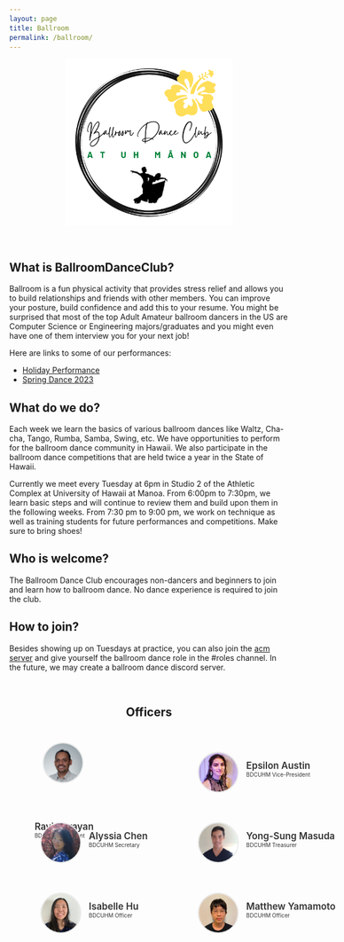 ```yaml
---
layout: page
title: Ballroom
permalink: /ballroom/
---
```


<center>
	<figure class="full">
	  <img height="300px" src="/assets/img/logos/BallroomDanceLogo.png" title="Ballroom Logo" alt="Ballroom Logo">
	</figure>
</center>
<br>

## What is BallroomDanceClub?
Ballroom is a fun physical activity that provides stress relief and allows you to build relationships and friends with other members. You can improve your posture, build confidence and add this to your resume.  You might be surprised that most of the top Adult Amateur ballroom dancers in the US are Computer Science or Engineering majors/graduates and you might even have one of them interview you for your next job!

Here are links to some of our performances:
 - [Holiday Performance](https://www.youtube.com/watch?v=9s1qy7VYDQ4)
 - [Spring Dance 2023](https://drive.google.com/file/d/1v1uZlxPLP1H6X2zB3BTPDV1w0jDcEInh/view?usp=sharing)

## What do we do?
Each week we learn the basics of various ballroom dances like Waltz, Cha-cha, Tango, Rumba, Samba, Swing, etc.  We have opportunities to perform for the ballroom dance community in Hawaii. We also participate in the ballroom dance competitions that are held twice a year in the State of Hawaii.

Currently we meet every Tuesday at 6pm in Studio 2 of the Athletic Complex at University of Hawaii at Manoa. From 6:00pm to 7:30pm, we learn basic steps and will continue to review them and build upon them in the following weeks. From 7:30 pm to 9:00 pm, we work on technique as well as training students for future performances and competitions. Make sure to bring shoes!

## Who is welcome?
The Ballroom Dance Club encourages non-dancers and beginners to join and learn how to ballroom dance.  No dance experience is required to join the club. 

## How to join?
Besides showing up on Tuesdays at practice, you can also join the [acm server](https://discord.gg/acmmanoa
) and give yourself the ballroom dance role in the #roles channel. In the future, we may create a ballroom dance discord server.


<br>

<center>
	<h2>Officers</h2>
</center>

<style>
	#officers-container {
		width: 130%;
		max-width: 900px;
		padding: 0 20px;
		box-sizing: border-box;
		margin: auto;
		text-align: center;
	}	
	#officers-container .officer {
		width: 280px;
		height: 100px;
		display: inline-block;
		color: #333;
		text-align: left;
		transition: transform .1s;
	}
	#officers-container .officer img {
		margin: 25px 10px;
		height: 70px;
		width: 70px;
		border: 2px solid #eaeaea;
		display: inline-block;
		border-radius: 50%;
	}
	#officers-container .officer .info {
		display: inline-block;
		vertical-align: top;
		width: 180px;
	}
	#officers-container .officer .info h2 {
		margin: 0;
		padding: 0;
		margin-top: 35px;
		font-weight: 600;
		display: inline-block;
		font-size: 1.2em;
		line-height: 1.8em;
		/* Font-Family Missing */
	}
	#officers-container .officer .info p {
		display: inline-block;
	 	/* Font-Family Missing */
	 	margin: 0;
	 	margin-top: -5px;
	 	font-size: .7em;
	 	vertical-align: top;
	}
</style>

<div id="officers-container">
	<div class="officer">
  		 <img src="/assets/img/officers/RaviNarayan.png" alt="Ravi Narayan">
  		<div class="info">
  			<h2>Ravi Narayan</h2>
  			<br>
  			<p>BDCUHM President</p>
  		</div>
  	</div>
	<div class="officer">
		<img src="/assets/img/officers/EpsilonAustin.png" alt="Epsilon Austin">
		<div class="info">
			<h2>Epsilon Austin</h2>
			<br>
			<p>BDCUHM Vice-President</p>
		</div>
	</div>
  <div class="officer">
		<img src="/assets/img/officers/alyssia.png" alt="Alyssia Chen">
		<div class="info">
			<h2>Alyssia Chen</h2>
			<br>
			<p>BDCUHM Secretary</p>
		</div>
	</div>
  <div class="officer">
		<img src="/assets/img/officers/YongSungMasuda.png" alt="Yong-Sung Masuda">
		<div class="info">
			<h2>Yong-Sung Masuda</h2>
			<br>
			<p>BDCUHM Treasurer</p>
		</div>
	</div>
  <div class="officer">
		<img src="/assets/img/officers/IsabelleHu.png" alt="Isabelle Hu">
		<div class="info">
			<h2>Isabelle Hu</h2>
			<br>
			<p>BDCUHM Officer</p>
		</div>
  </div>
  <div class="officer">
		<img src="/assets/img/officers/MatthewYamamoto.png" alt="Matthew Yamamoto">
		<div class="info">
			<h2>Matthew Yamamoto</h2>
			<br>
			<p>BDCUHM Officer</p>
		</div>
	</div>
</div>
